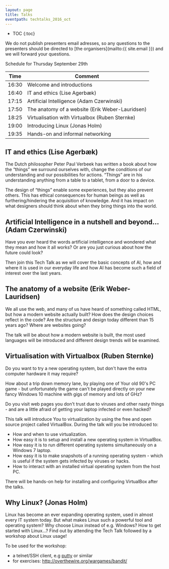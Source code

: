```yaml
---
layout: page
title: Talks
eventpath: techtalks_2016_oct
---
```


* TOC
{:toc}



We do not publish presenters email adresses, so any questions to the presenters should be directed to [the organisers](mailto:{{ site.email }}) and we will forward your questions.


Schedule for Thursday September 29th


| Time  | Comment |
| ------------- | ------------- |
| 16:30 | Welcome and introductions |
| 16:40 | IT and ethics (Lise Agerbæk) |
| 17:15 | Artificial Intelligence (Adam Czerwinski) |
| 17:50 | The anatomy of a website (Erik Weber-Lauridsen) |
| 18:25 | Virtualisation with Virtualbox (Ruben Sternke) |
| 19:00 | Introducing Linux (Jonas Holm) |
| 19:35 | Hands-on and informal networking |




IT and ethics (Lise Agerbæk)
------------------------------

The Dutch philosopher Peter Paul Verbeek has written a book about how the “things” we surround ourselves with, change the conditions of our understanding and our possibilities for actions. “Things” are in his understanding anything from a table to a tablet, from a door to a device.

The design of “things” enable some experiences, but they also prevent others. This has ethical consequences for human beings as well as furthering/hindering the acquisition of knowledge. And it has impact on what designers should think about when they bring things into the world.

Artificial Intelligence in a nutshell and beyond… (Adam Czerwinski)
--------------------------

Have you ever heard the words artificial intelligence and wondered what they mean and how it all works? Or are you just curious about how the future could look?

Then join this Tech Talk as we will cover the basic concepts of AI, how and where it is used in our everyday life and how AI has become such a field of interest over the last years.  

The anatomy of a website (Erik Weber-Lauridsen)
-------------------------

We all use the web, and many of us have heard of something called HTML, but how a modern website actually built? How does the design choices reflect in the code? Are the structure and design today different than 15 years ago? Where are websites going?

The talk will be about how a modern website is built, the most used languages will be introduced and different design trends will be examined.


Virtualisation with Virtualbox (Ruben Sternke)
-----------------------------

Do you want to try a new operating system, but don't have the extra computer hardware it may require? 

How about a trip down memory lane, by playing one of Your old 90's PC game - but unfortunately the game can't be played directly on your new fancy Windows 10 machine with gigs of memory and lots of GHz?

Do you visit web pages you don't trust due to viruses and other nasty things - and are a little afraid of getting your laptop infected or even hacked?

This talk will introduce You to virtualization by using the free and open source project called VirtualBox. During the talk will you be introduced to: 

* How and when to use virtualization.
* How easy it is to setup and install a new operating system in VirtualBox. 
* How easy it is to run different operating systems simultaneously on a Windows 7 laptop. 
* How easy it is to make snapshots of a running operating system - which is useful if the system gets infected by viruses or hacks. 
* How to interact with an installed virtual operating system from the host PC.

There will be hands-on help for installing and configuring VirtualBox after the talks.





Why Linux? (Jonas Holm)
---------------------------------

Linux has become an ever expanding operating system, used in almost every IT system today. But what makes Linux such a powerful tool and operating system? Why choose Linux instead of e.g. Windows? How to get started with Linux…? Find out by attending the Tech Talk followed by a workshop about Linux usage!

To be used for the workshop:

* a telnet/SSH client, e.g [putty](http://www.putty.org/) or similar
* for exercises: http://overthewire.org/wargames/bandit/
